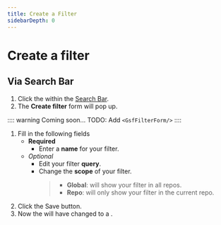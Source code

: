 ```yaml
---
title: Create a Filter
sidebarDepth: 0
---
```


# Create a filter

## Via Search Bar

<GsfSearchBar
   variant="new"
   query="is:open is:issue label:enhancement"
   width="100%"/>

1. Click the <GsfIcon icon="heartOutline"/> within the [Search Bar](/elements/search-bar/).
1. The **Create filter** form will pop up.

:::: warning Coming soon...
TODO: Add `<GsfFilterForm/>`
::::

1. Fill in the following fields
   - **Required**
      - Enter a **name** for your filter.
   - *Optional*
     - Edit your filter **query**.
     - Change the **scope** of your filter.
       > - **Global**: will show your filter in all repos.
       > - **Repo**: will only show your filter in the current repo.
1. Click the <GsfButton theme="success" sm>Save</GsfButton> button.
1. Now the <GsfIcon icon="heartOutline"/> will have changed to a <GsfIcon icon="heart"/>.

<GsfSearchBar
   variant="repo"
   name="Enhancements"
   width="100%"/>
